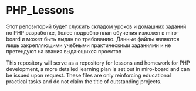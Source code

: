 # PHP_Lessons
Этот репозиторий будет служить складом уроков и домашних заданий по PHP разработке, более подробно план обучения изложен в miro-board и может быть выдан по требованию. 
Данные файлы являются лишь закрепляющими учебными практическими заданиями и не претендуют на звания выдающихся проектов

This repository will serve as a repository for lessons and homework for PHP development, a more detailed learning plan is set out in miro-board and can be issued upon request.
These files are only reinforcing educational practical tasks and do not claim the title of outstanding projects.

